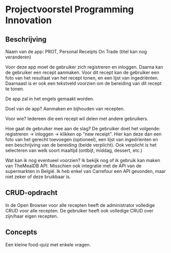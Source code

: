 # Projectvoorstel Programming Innovation


## Beschrijving

Naam van de app: PROT, Personal Receipts On Trade (titel kan nog veranderen)

Voor deze app moet de gebruiker zich registreren en inloggen. Daarna kan de gebruiker een recept aanmaken. Voor dit recept kan de gebruiker
een foto van het resultaat van het recept tonen, en een lijst van ingedriënten. Daarnaast is er ook een tekstveld voorzien om de bereiding
van dit recept te tonen.

De app zal in het engels gemaakt worden.

Doel van de app?
Aanmaken en bijhouden van recepten.

Voor wie?
Iedereen die een recept wil delen met andere gebruikers.

Hoe gaat de gebruiker mee aan de slag?
De gebruiker doet het volgende: registreren -> inloggen -> klikken op "new receipt". Hier kan deze dan een foto van het gerecht toevoegen (optioneel),
een lijst van ingedrïenten en een beschrijving van de bereiding (beide verplicht). Ook verplicht is het selecteren van welk soort maaltijd (ontbijt, middag, dessert, etc.)

Wat kan ik nog eventueel voorzien?
Ik bekijk nog of ik gebruik kan maken van TheMealDB API. Misschien ook integratie met de API van de supermarkten in België. Ik heb enkel van Carrefour een API gevonden, 
maar niet zeker of deze bruikbaar is.


## CRUD-opdracht

In de Open Browser voor alle recepten heeft de administrator volledige CRUD voor alle recepten. De gebruiker heeft ook volledige CRUD over zijn/haar eigen recepten.


## Concepts

Een kleine food-quiz met enkele vragen.